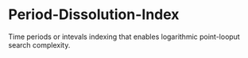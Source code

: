 # Period-Dissolution-Index
Time periods or intevals indexing that enables logarithmic point-looput search complexity.
